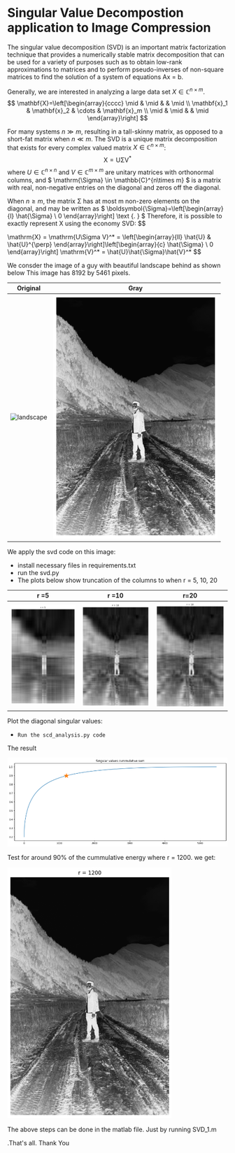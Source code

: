 # **Singular Value Decompostion application to Image Compression**

The singular value decomposition (SVD) is an important matrix
factorization technique that provides a numerically stable matrix
decomposition that can be used for a variety of purposes such as to obtain low-rank approximations to matrices and to perform pseudo-inverses of non-square matrices to find the solution of a system
of equations $\text{Ax = b}$. 

Generally, we are interested in analyzing a large data set $X \in \mathbb{C}^{n\times m}$.
$$
\mathbf{X}=\left[\begin{array}{cccc}
\mid & \mid & & \mid \\
\mathbf{x}_1 & \mathbf{x}_2 & \cdots & \mathbf{x}_m \\
\mid & \mid & & \mid
\end{array}\right]
$$

For many systems $n \gg m$, resulting in a tall-skinny matrix, as opposed to a short-fat matrix when $n \ll m$. 
The SVD is a unique matrix decomposition that exists for every complex valued
matrix $X \in \mathbb{C}^{n\times m}$:
$$
\mathrm{X} = \mathrm{U\Sigma V}^*
$$
where $U  \in \mathbb{C}^{n\times n}$ and $V  \in \mathbb{C}^{m\times m}$ are unitary matrices with orthonormal columns, and $ \mathrm{\Sigma} \in \mathbb{C}^{n\times m} $ is a matrix with real, non-negative entries on the diagonal and
zeros off the diagonal.

When $n \geq m$, the matrix $\mathrm{\Sigma}$ has at most m non-zero elements on the diagonal, and may be written as
$
\boldsymbol{\Sigma}=\left[\begin{array}{l}
\hat{\Sigma} \\
0
\end{array}\right] \text {. }
$ Therefore, it is possible to exactly
represent X using the economy SVD:
$$

\mathrm{X} = \mathrm{U\Sigma V}^* = \left[\begin{array}{ll}
\hat{U} & \hat{U}^{\perp}
\end{array}\right]\left[\begin{array}{c}
\hat{\Sigma} \\
0
\end{array}\right] \mathrm{V}^* = \hat{U}\hat{\Sigma}\hat{V}^*
$$

We consder the image of a guy with beautiful landscape behind as shown below This image has 8192 by 5461 pixels.

Original                            |     Gray
:----------------------------------:|:----------------------------------------:
<img src="/images/landscape.jpg" alt="landscape" style="width:400px;"/>|  ![landscape_gray](/images/landscape_gray.png)


We apply the svd code on this image:

*   install necessary files in requirements.txt
*   run the svd.py 
*   The plots below show truncation of the columns to when r = 5, 10, 20 


r =5                          |    r =10                         | r=20
:----------------------------:|:--------------------------------:|:-------------------:
![r_5](/images/img_5.png)|![r_10](/images/img_10.png)  | ![r_20](/images/img_20.png) 


Plot the diagonal singular values:
*     Run the scd_analysis.py code
The result

![singular values](/images/singular_values_plot.png)

Test for around 90% of the cummulative energy where r = 1200. we get:


![r_1200](/images/img_1200.png)


The above steps can be done in the matlab file. Just by running SVD_1.m

.That's all. Thank You
